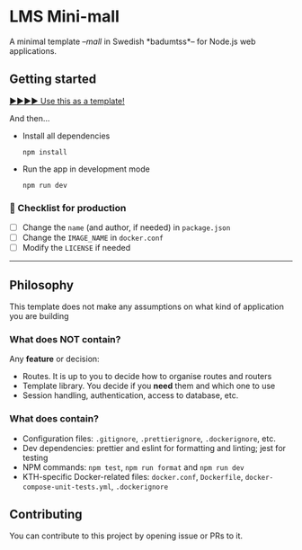 # LMS Mini-mall

A minimal template –_mall_ in Swedish \*badumtss\*– for Node.js web applications.

## Getting started

[▶️▶️▶️▶️ Use this as a template!](https://github.com/kth/lms-minimall/generate)

And then…

- Install all dependencies

  ```
  npm install
  ```

- Run the app in development mode

  ```
  npm run dev
  ```

### 📝 Checklist for production

- [ ] Change the `name` (and author, if needed) in `package.json`
- [ ] Change the `IMAGE_NAME` in `docker.conf`
- [ ] Modify the `LICENSE` if needed

---

## Philosophy

This template does not make any assumptions on what kind of application you are building

### What does NOT contain?

Any **feature** or decision:

- Routes. It is up to you to decide how to organise routes and routers
- Template library. You decide if you **need** them and which one to use
- Session handling, authentication, access to database, etc.

### What does contain?

- Configuration files: `.gitignore`, `.prettierignore`, `.dockerignore`, etc.
- Dev dependencies: prettier and eslint for formatting and linting; jest for testing
- NPM commands: `npm test`, `npm run format` and `npm run dev`
- KTH-specific Docker-related files: `docker.conf`, `Dockerfile`, `docker-compose-unit-tests.yml`, `.dockerignore`

## Contributing

You can contribute to this project by opening issue or PRs to it.
